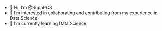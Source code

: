 - 👋 Hi, I’m @Rupal-CS
- 👀 I’m interested in collaborating and contributing from my experience in Data Science.
- 🌱 I’m currently learning Data Science 

<!---
Rupal-CS/Rupal-CS is a ✨ special ✨ repository because its `README.md` (this file) appears on your GitHub profile.
You can click the Preview link to take a look at your changes.
--->
